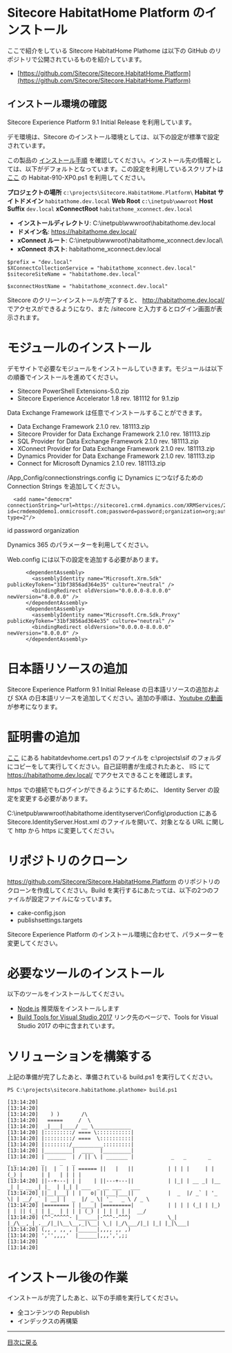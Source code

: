 # Sitecore HabitatHome Platform のインストール

ここで紹介をしている Sitecore HabitatHome Plathome は以下の GitHub のリポジトリで公開されているものを紹介しています。

* [https://github.com/Sitecore/Sitecore.HabitatHome.Platform](https://github.com/Sitecore/Sitecore.HabitatHome.Platform)

## インストール環境の確認

Sitecore Experience Platform 9.1 Initial Release を利用しています。

デモ環境は、Sitecore のインストール環境としては、以下の設定が標準で設定されています。

この製品の <a href="https://github.com/SitecoreJapan/InstallScript/blob/master/docs/91/Sitecore-Experience-Platform-910.md" target="_blank">インストール手順</a> を確認してください。インストール先の情報としては、以下がデフォルトとなっています。この設定を利用しているスクリプトは [ここ](https://github.com/SitecoreJapan/InstallScript/tree/master/habitat) の Habitat-910-XP0.ps1 を利用してください。

**プロジェクトの場所**		`c:\projects\Sitecore.HabitatHome.Platform\`
**Habitat サイトドメイン**				`habitathome.dev.local`
**Web Root**						`c:\inetpub\wwwroot`
**Host Suffix**						`dev.local`
**xConnectRoot** 	`habitathome_xconnect.dev.local`

* **インストールディレクトリ**: C:\inetpub\wwwroot\habitathome.dev.local
* **ドメイン名**: https://habitathome.dev.local/
* **xConnect ルート**: C:\inetpub\wwwroot\habitathome_xconnect.dev.local\
* **xConnect ホスト**: habitathome_xconnect.dev.local


```
$prefix = "dev.local"
$XConnectCollectionService = "habitathome_xconnect.dev.local"
$sitecoreSiteName = "habitathome.dev.local"

$xconnectHostName = "habitathome_xconnect.dev.local"
```

Sitecore のクリーンインストールが完了すると、 http://habitathome.dev.local/ でアクセスができるようになり、また /sitecore と入力するとログイン画面が表示されます。

# モジュールのインストール

デモサイトで必要なモジュールをインストールしていきます。モジュールは以下の順番でインストールを進めてください。

* Sitecore PowerShell Extensions-5.0.zip 
* Sitecore Experience Accelerator 1.8 rev. 181112 for 9.1.zip

Data Exchange Framework は任意でインストールすることができます。

* Data Exchange Framework 2.1.0 rev. 181113.zip 
* Sitecore Provider for Data Exchange Framework 2.1.0 rev. 181113.zip
* SQL Provider for Data Exchange Framework 2.1.0 rev. 181113.zip
* XConnect Provider for Data Exchange Framework 2.1.0 rev. 181113.zip
* Dynamics Provider for Data Exchange Framework 2.1.0 rev. 181113.zip
* Connect for Microsoft Dynamics 2.1.0 rev. 181113.zip

/App_Config/connectionstrings.config に Dynamics につなげるための Connection Strings を追加してください。

```
  <add name="democrm" connectionString="url=https://sitecore1.crm4.dynamics.com/XRMServices/2011/Organization.svc;user id=crmdemo@demo1.onmicrosoft.com;password=password;organization=org;authentication type=2"/>
```

id
password
organization

Dynamics 365 のパラメーターを利用してください。

Web.config には以下の設定を追加する必要があります。

```
      <dependentAssembly>
        <assemblyIdentity name="Microsoft.Xrm.Sdk" publicKeyToken="31bf3856ad364e35" culture="neutral" />
        <bindingRedirect oldVersion="0.0.0.0-8.0.0.0" newVersion="8.0.0.0" />
      </dependentAssembly>
      <dependentAssembly>
        <assemblyIdentity name="Microsoft.Crm.Sdk.Proxy" publicKeyToken="31bf3856ad364e35" culture="neutral" />
        <bindingRedirect oldVersion="0.0.0.0-8.0.0.0" newVersion="8.0.0.0" />
      </dependentAssembly>
```

# 日本語リソースの追加

Sitecore Experience Platform 9.1 Initial Release の日本語リソースの追加および SXA の日本語リソースを追加してください。追加の手順は、[Youtube の動画](https://www.youtube.com/watch?v=iJGBN0wj10s) が参考になります。

# 証明書の追加

[ここ](https://github.com/SitecoreJapan/InstallScript/tree/master/habitat) にある habitatdevhome.cert.ps1 のファイルを c:\projects\sif のフォルダにコピーをして実行してください。自己証明書が生成されたあと、 IIS にて https://habitathome.dev.local/ でアクセスできることを確認します。

https での接続でもログインができるようにするために、 Identity Server の設定を変更する必要があります。

C:\inetpub\wwwroot\habitathome.identityserver\Config\production にある Sitecore.IdentityServer.Host.xml のファイルを開いて、対象となる URL に関して http から https に変更してください。

# リポジトリのクローン

https://github.com/Sitecore/Sitecore.HabitatHome.Platform のリポジトリのクローンを作成してください。Build を実行するにあたっては、以下の2つのファイルが設定ファイルになっています。

* cake-config.json
* publishsettings.targets

Sitecore Experience Platform のインストール環境に合わせて、パラメーターを変更してください。

# 必要なツールのインストール

以下のツールをインストールしてください。

* [Node.js](https://nodejs.org/ja/) 推奨版をインストールします
* [Build Tools for Visual Studio 2017](https://visualstudio.microsoft.com/ja/downloads/) リンク先のページで、Tools for Visual Studio 2017 の中に含まれています。

# ソリューションを構築する

上記の準備が完了したあと、準備されている build.ps1 を実行してください。

```
PS C:\projects\sitecore.habitathome.plathome> build.ps1

[13:14:20]
[13:14:20]
[13:14:20]    ) )       /\
[13:14:20]   =====     /  \
[13:14:20]  _|___|____/ __ \____________
[13:14:20] |:::::::::/ ==== \:::::::::::|
[13:14:20] |:::::::::/ ====  \::::::::::|
[13:14:20] |::::::::/__________:::::::::|
[13:14:20] |_________|  ____  |_________|
[13:14:20] | ______  | / || \ | _______ |            _   _       _     _ _        _     _   _
[13:14:20] ||  |   | | ====== ||   |   ||           | | | |     | |   (_) |      | |   | | | |
[13:14:20] ||--+---| | |    | ||---+---||           | |_| | __ _| |__  _| |_ __ _| |_  | |_| | ___  _ __ ___   ___
[13:14:20] ||__|___| | |   o| ||___|___||           |  _  |/ _` | '_ \| | __/ _` | __| |  _  |/ _ \| '_ ` _ \ / _ \
[13:14:20] |======== | |____| |=========|           | | | | (_| | |_) | | || (_| | |_  | | | | (_) | | | | | |  __/
[13:14:20] (^^-^^^^^- |______|-^^^--^^^)            \_| |_/\__,_|_.__/|_|\__\__,_|\__| \_| |_/\___/|_| |_| |_|\___|
[13:14:20] (,, , ,, , |______|,,,, ,, ,)
[13:14:20] ','',,,,'  |______|,,,',',;;
[13:14:20]
[13:14:20]
```

# インストール後の作業

インストールが完了したあと、以下の手順を実行してください。

- 全コンテンツの Republish
- インデックスの再構築

---
[目次に戻る](../readme.md)